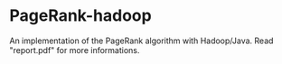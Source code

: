 # PageRank-hadoop

An implementation of the PageRank algorithm with Hadoop/Java.
Read "report.pdf" for more informations.
